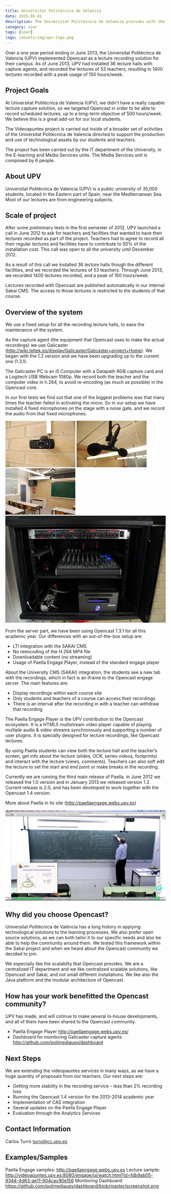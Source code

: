 ```yaml
---
title: Universitat Politécnica de Valencia
date: 2015-05-01
description: The Universitat Politécnica de Valencia provides with the Paella Player an alternative engage player for Opencast. They are also initiated the Capture Agent Dashboard software.
category: user
tags: [user]
logo: /assets/img/upv-logo.png
---
```


Over a one year period ending in June 2013, the Universitat Politécnica de Valencia (UPV) implemented Opencast as a lecture recording solution for their campus. As of June 2013, UPV had installed 36 lecture halls with capture agents, and recorded the lectures of 53 teachers, resulting in 1400 lectures recorded with a peak usage of 150 hours/week.

## Project Goals
At Universitat Politécnica de Valencia (UPV), we didn’t have a really capable lecture capture solution, so we targeted Opencast in order to be able to record scheduled lectures, up to a long-term objective of 500 hours/week. We believe this is a great add-on for our local students.

The Videoapuntes project is carried out inside of a broader set of activities of the Universitat Politécnica de Valencia directed to support the production and use of technological assets by our students and teachers.

The project has been carried out by the IT department of the University, in the E-learning and Media Services units. The Media Services unit is composed by 6 people.

## About UPV
Universitat Politécnica de Valencia (UPV) is a public university of 35,000 students, located in the Eastern part of Spain, near the Mediterranean Sea. Most of our lectures are from engineering subjects.

## Scale of project
After some preliminary tests in the first semester of 2012, UPV launched a call in June 2012 to ask for teachers and facilities that wanted to have their lectures recorded as part of the project. Teachers had to agree to record all their regular lectures and facilities have to contribute to 50% of the installation cost. This call was open to all the university until December 2012.

As a result of this call we installed 36 lecture halls though the different facilities, and we recorded the lectures of 53 teachers. Through June 2013, we recorded 1400 lectures recorded, and a peak of 150 hours/week.

Lectures recorded with Opencast are published automatically in our internal Sakai CMS. The access to those lectures is restricted to the students of that course.

## Overview of the system
We use a fixed setup for all the recording lecture halls, to ease the maintenance of the system.

As the capture agent (the equipment that Opencast uses to make the actual recordings) we use Galicaster (http://wiki.teltek.es/display/Galicaster/Galicaster+project+Home). We began with the 1.2 version and we have been upgrading up to the current one (1.3.1).

The Galicaster PC is an i5 Computer with a Datapath RGB capture card and a Logitech USB Webcam 1080p. We record both the teacher and the computer video in h.264, to avoid re-encoding (as much as possible) in the Opencast core.

In our first tests we find out that one of the biggest problems was that many times the teacher failed in activating the micro. So in our setup we have installed 4 fixed microphones on the stage with a noise gate, and we record the audio from that fixed microphones.

<img src="assets/img/valencia1.jpg">

<img src="assets/img/valencia2.jpg">

<img src="assets/img/valencia3.jpg">

<img src="assets/img/valencia4.jpg">

From the server part, we have been using Opencast 1.3.1 for all this academic year. Our differences with an out-of-the-box setup are:

- LTI integration with the SAKAI CMS
- No reencoding of the H.264 MP4 file
- Downloadable content (no streaming)
- Usage of Paella Engage Player, instead of the standard engage player

About the University CMS (SAKAI) integration, the students see a new tab with the recordings, which in fact is an iframe to the Opencast engage server. The main features are:

- Display recordings within each course site
- Only students and teachers of a course can access their recordings
- There is an interval after the recording in with a teacher can withdraw that recording

The Paella Engage Player is the UPV contribution to the Opencast ecosystem. It is a HTML5 multistream video player capable of playing multiple audio & video streams synchronously and supporting a number of user plugins. It is specially designed for lecture recordings, like Opencast lectures.

By using Paella students can view both the lecture hall and the teacher’s screen, get info about the lecture (slides, OCR, series videos, footprints) and interact with the lecture (views, comments). Teachers can also soft edit the lecture to set the start and end point or make breaks in the recording.

Currently we are running the third main release of Paella. in June 2012 we released the 1.0 version and in January 2013 we released version 1.2. Current release is 2.0, and has been developed to work together with the Opencast 1.4 version.

More about Paella in its site (http://paellaengage.webs.upv.es)

<img src="assets/img/valencia5.jpg">

## Why did you choose Opencast?
Universitat Politècnica de València has a long history in applying technological solutions to the learning processes. We also prefer open source solutions, as we can both tailor it to our specific needs and also be able to help the community around them. We tested this framework within the Sakai project and when we heard about the Opencast community we decided to join.

We especially like the scalabilty that Opencast provides. We are a centralized IT department and we like centralized scalable solutions, like Opencast and Sakai, and not small different installations. We like also the Java platform and the modular architecture of Opencast.

## How has your work benefitted the Opencast community?
UPV has made, and will cotinue to make several in-house developments, and all of them have been shared to the Opencast community.

- Paella Engage Player http://paellaengage.webs.upv.es/
- Dashboard for monitoring Galicaster capture agents http://github.com/polimediaupv/dashboard

## Next Steps
We are extending the videopauntes services in many ways, as we have a huge quantity of proposals from our teachers. Our next steps are:

- Getting more stability in the recording service – less than 2% recording loss
- Running the Opencast 1.4 version for the 2013-2014 academic year
- Implementation of CAS integration
- Several updates on the Paella Engage Player
- Evaluation through the Analytics Services

## Contact Information
Carlos Turró turro@cc.upv.es

## Examples/Samples
Paella Engage samples: http://paellaengage.webs.upv.es
Lecture sample: http://videoapuntes.upv.es:8080/engage/ui/watch.html?id=fdb9ab05-9344-4d63-ae11-904cac90e156
Monitoring Dashboard: https://github.com/polimediaupv/dashboard/blob/master/screenshot.png



